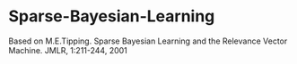 # Sparse-Bayesian-Learning
Based on M.E.Tipping. Sparse Bayesian Learning and the Relevance Vector Machine. JMLR, 1:211-244, 2001
